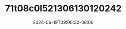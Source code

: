 --- 
title: "71t08c0l521306130120242"
description: "streaming   71t08c0l521306130120242 ig   new"
date: 2024-06-19T09:06:32-08:00
file_code: "9oaix758i593"
draft: false
cover: "svyqcv23ksaa3h9f.jpg"
tags: ["indo", "bokep-indo", "bokep-viral", "bokep-ig"]
length: 344
fld_id: "1483856"
foldername: "Amelia"
categories: ["Amelia"]
views: 0
---